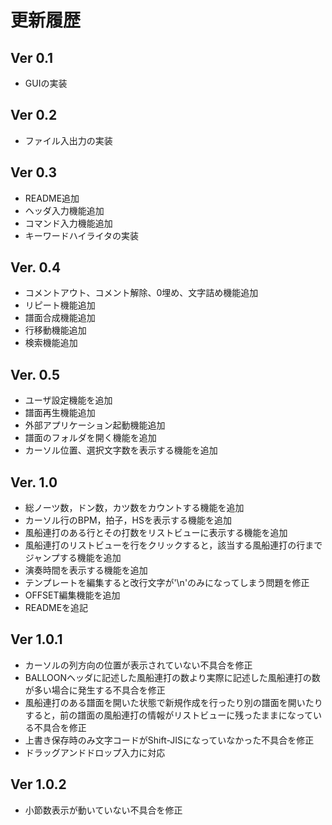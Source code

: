 ﻿# 更新履歴

## Ver 0.1
- GUIの実装

## Ver 0.2
- ファイル入出力の実装

## Ver 0.3
- README追加
- ヘッダ入力機能追加
- コマンド入力機能追加
- キーワードハイライタの実装

## Ver. 0.4
- コメントアウト、コメント解除、0埋め、文字詰め機能追加
- リピート機能追加
- 譜面合成機能追加
- 行移動機能追加
- 検索機能追加

## Ver. 0.5
- ユーザ設定機能を追加
- 譜面再生機能追加
- 外部アプリケーション起動機能追加
- 譜面のフォルダを開く機能を追加
- カーソル位置、選択文字数を表示する機能を追加

## Ver. 1.0
- 総ノーツ数，ドン数，カツ数をカウントする機能を追加
- カーソル行のBPM，拍子，HSを表示する機能を追加
- 風船連打のある行とその打数をリストビューに表示する機能を追加
- 風船連打のリストビューを行をクリックすると，該当する風船連打の行までジャンプする機能を追加
- 演奏時間を表示する機能を追加
- テンプレートを編集すると改行文字が'\n'のみになってしまう問題を修正
- OFFSET編集機能を追加
- READMEを追記

## Ver 1.0.1
- カーソルの列方向の位置が表示されていない不具合を修正
- BALLOONヘッダに記述した風船連打の数より実際に記述した風船連打の数が多い場合に発生する不具合を修正
- 風船連打のある譜面を開いた状態で新規作成を行ったり別の譜面を開いたりすると，前の譜面の風船連打の情報がリストビューに残ったままになっている不具合を修正
- 上書き保存時のみ文字コードがShift-JISになっていなかった不具合を修正
- ドラッグアンドドロップ入力に対応

## Ver 1.0.2
- 小節数表示が動いていない不具合を修正